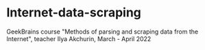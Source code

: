 # Internet-data-scraping
GeekBrains course "Methods of parsing and scraping data from the Internet",
teacher Ilya Akchurin, 
March - April 2022
